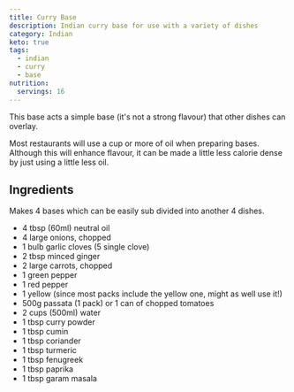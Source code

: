 ```yaml
---
title: Curry Base
description: Indian curry base for use with a variety of dishes
category: Indian
keto: true
tags:
  - indian
  - curry
  - base
nutrition:
  servings: 16
---
```


This base acts a simple base (it's not a strong flavour) that other dishes can
overlay.

Most restaurants will use a cup or more of oil when preparing bases. Although
this will enhance flavour, it can be made a little less calorie dense by just
using a little less oil.

## Ingredients

Makes 4 bases which can be easily sub divided into another 4 dishes.

- 4 tbsp (60ml) neutral oil
- 4 large onions, chopped
- 1 bulb garlic cloves (5 single clove)
- 2 tbsp minced ginger
- 2 large carrots, chopped
- 1 green pepper
- 1 red pepper
- 1 yellow (since most packs include the yellow one, might as well use it!)
- 500g passata (1 pack) or 1 can of chopped tomatoes
- 2 cups (500ml) water
- 1 tbsp curry powder
- 1 tbsp cumin
- 1 tbsp coriander
- 1 tbsp turmeric
- 1 tbsp fenugreek
- 1 tbsp paprika
- 1 tbsp garam masala
